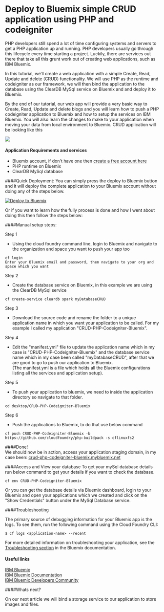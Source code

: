 # Deploy to Bluemix simple CRUD application using PHP and codeigniter


PHP developers still spend a lot of time configuring systems and servers to get a PHP application up and running. PHP developers usually go through this lifecycle every time starting a project. Luckily, there are services out there that take all this grunt work out of creating web applications, such as IBM Bluemix.   

In this tutorial, we’ll create a web application with a simple Create, Read, Update and delete (CRUD) functionality. We will use  PHP as the runtime and codeigniter as our framework, we will then bind the application to the database using the ClearDB MySql service on Bluemix and and deploy it to Bluemix.   

By the end of our tutorial, our web app will provide a very basic way to Create, Read, Update and delete blogs and you will learn how to push a PHP codeigniter application to Bluemix and how to setup the services on IBM Bluemix. You will also learn the changes to make to your application when moving your data from local environment to Bluemix. CRUD application will be looking like this

  ![](https://github.com/IBM-Bluemix/CRUD-PHP-Codeigniter-Bluemix/blob/master/assets/gitImages/ApplicationScreen.png)

#### Application Requirements and services
* Bluemix account, if don't have one then [create a free account here](https://console.ng.bluemix.net/registration/?cm_mc_uid=96004954366914328197330&cm_mc_sid_50200000=1452167836)
* PHP runtime on Bluemix
* ClearDB MySql database

  
####Quick Deployment:
You can simply press the deploy to Bluemix button and it will deploy the complete application to your Bluemix account without doing any of the steps below.

[![Deploy to Bluemix](https://bluemix.net/deploy/button.png)](https://bluemix.net/deploy?repository=https://hub.jazz.net/git/twanawebtech/CRUD-PHP-Codeigniter-Bluemix)

Or if you want to learn how the fully process is done and how I went about doing this then follow the steps below:


####Manual setup steps:

Step 1
* Using the cloud foundry command line, login to Bluemix and navigate to the organization and space you want to push your app too  
```
cf login  
Enter your Bluemix email and password, then navigate to your org and space which you want  
```

Step 2
* Create the database service on Bluemix, in this example we are using the ClearDB MySql service
```  
cf create-service cleardb spark myDatabaseCRUD  
```

Step 3
* Download the source code and rename the folder to a unique application name in which you want your application to be called. For my example I called my application "CRUD-PHP-Codeigniter-Bluemix".

Step 4
* Edit the "manifest.yml" file to update the application name which in my case is "CRUD-PHP-Codeigniter-Bluemix" and the database service name which in my case been called "myDatabaseCRUD", after that we are good to go to push our application to Bluemix.  
(The manifest.yml is a file which holds all the Bluemix configurations listing all the services and application setup).  

Step 5
* To push your application to bluemix, we need to inside the application directory so navigate to that folder.  
```
cd desktop/CRUD-PHP-Codeigniter-Bluemix  
```
  
Step 6
* Push the applications to Bluemix, to do that use below command  
```
cf push CRUD-PHP-Codeigniter-Bluemix -b https://github.com/cloudfoundry/php-buildpack -s cflinuxfs2  
``` 

####Done!  
We should now be in action, access your application staging domain, in my case been: 
[crud-php-codeigniter-bluemix.mybluemix.net](http://crud-php-codeigniter-bluemix.mybluemix.net)    


####Access and View your database
To get your mySql database details run below command to get your details if you want to check the database.  
```
cf env CRUD-PHP-Codeigniter-Bluemix
```
Or you can get the database details via Bluemix dashboard, login to your Bluemix and open your applications which we created and click on the "Show Credentials" button under the MySql Database service.  


####Troubleshooting

The primary source of debugging information for your Bluemix app is the logs. To see them, run the following command using the Cloud Foundry CLI:

  ```
  $ cf logs <application-name> --recent
  ```
For more detailed information on troubleshooting your application, see the [Troubleshooting section](https://www.ng.bluemix.net/docs/troubleshoot/tr.html) in the Bluemix documentation.



#### Useful links
[IBM Bluemix](https://bluemix.net/)  
[IBM  Bluemix Documentation](https://www.ng.bluemix.net/docs/)  
[IBM Bluemix Developers Community](http://developer.ibm.com/bluemix)  


####Whats next?   

On our next article we will bind a storage service to our application to store images and files.  

